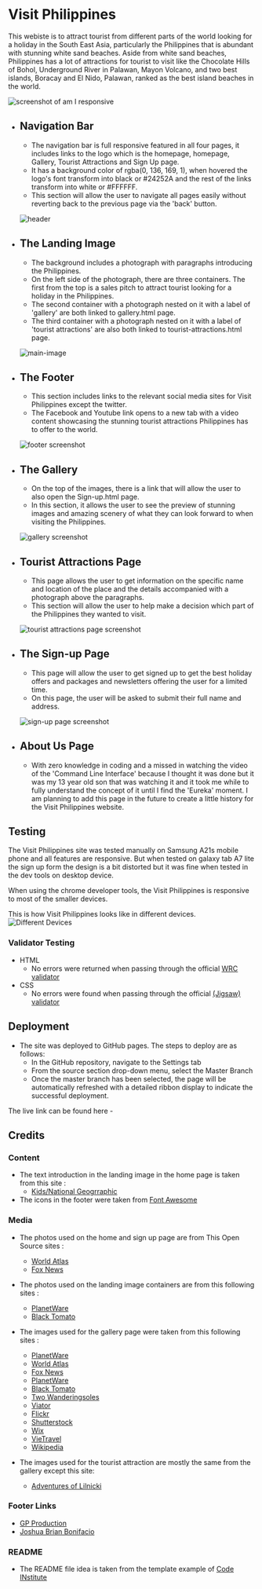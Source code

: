 # Visit Philippines

This webiste is to attract tourist from different parts of the world  looking for a holiday in the South East Asia, particularly the Philippines that is abundant with stunning white sand beaches.
Aside from white sand beaches, Philippines has a lot of attractions for tourist to visit like the Chocolate Hills of Bohol, Underground River in Palawan, Mayon Volcano, and two best islands, Boracay and El Nido, Palawan, ranked as the best island beaches in the world.

![screenshot of am I responsive](assets/images/responsive%20to%20smaller%20devices.png)

* ## Navigation Bar

   * The navigation bar is full responsive featured in all four pages, it includes links to the logo which is the homepage, homepage,
Gallery, Tourist Attractions and Sign Up page.
   * It has a background color of rgba(0, 136, 169, 1), when hovered the logo's font transform into black or #24252A and the rest of the links transform into white or #FFFFFF.
   * This section will allow the user to navigate all pages easily without reverting back to the previous page via the 'back' button.

   ![header](assets/images/navbar.png)

* ## The Landing Image

   * The background includes a photograph with paragraphs introducing the Philippines.
   * On the left side of the photograph, there are three containers. The first from the top is a sales pitch to attract tourist looking for a holiday in the Philippines.
   * The second container with a photograph nested on it with a label of 'gallery' are both linked to gallery.html page.
   * The third container  with a photograph nested on it with a label of 'tourist attractions' are also both linked to tourist-attractions.html page.

   ![main-image](assets/images/main-page.png)

* ## The Footer

   * This section includes links to the relevant social media sites for Visit Philippines except  the twitter.
   * The Facebook and Youtube link opens to a new tab with a video content showcasing the stunning tourist attractions Philippines has to offer to the world.

   ![footer screenshot](assets/images/footer.png)

* ## The Gallery

   * On the top of the images, there is a link that will allow the user to also open the Sign-up.html page.
   * In this section, it allows the user to see the preview of stunning images and amazing scenery of  what they can look forward to when visiting the Philippines.

   ![gallery screenshot](assets/images/gallery%20screenshot.png)

* ## Tourist Attractions Page

   * This page allows the user to get information on the specific  name and location of the place and the details accompanied with a photograph above the paragraphs.
   * This section will allow the user to help make a decision which part of the Philippines they wanted to visit.

   ![tourist attractions page screenshot](assets/images/tourist-attractions%20page.png)

* ## The Sign-up Page

   * This page will allow the user to get signed up to get the best holiday offers and packages and newsletters offering the user for a limited time.
   * On this page, the user will be asked to submit their full name and address.

   ![sign-up page screenshot](assets/images/Sign-up%20page.png)

* ## About Us Page

   * With zero knowledge in coding and a missed in watching the video of the 'Command Line Interface' because I thought it was done but it was my 13 year old son that was watching it and it took me while to fully understand the concept of it until I find the 'Eureka' moment. I am planning to add this page in the future to create a little history for the Visit Philippines website.

## Testing

The Visit Philippines site was tested manually on Samsung A21s mobile phone and all features are responsive. But when tested on galaxy tab A7 lite the sign up form the design is a bit distorted but it was fine when tested in the dev tools on desktop device.

When using the chrome developer tools, the Visit Philippines is responsive to most of the smaller devices.

This is how Visit Philippines looks like in different devices.
![Different Devices](assets/images/diff%20devices.png)

### Validator Testing

 * HTML
   * No errors were returned when passing through the official [WRC validator](https://validator.w3.org/)
 * CSS
   * No errors were found when passing through the official [(Jigsaw) validator](https://jigsaw.w3.org/css-validator/)

## Deployment
 
 * The site was deployed to GitHub pages. The steps to deploy are as follows:
   * In the GitHub repository, navigate to the Settings tab
   * From the source section drop-down menu, select the Master Branch
   * Once the master branch has been selected, the page will be automatically refreshed with a detailed ribbon display to indicate the successful deployment.

The live link can be found here - 

## Credits

### Content
  * The text introduction in the landing image in the home page is taken from this site :
    * [Kids/National Geogrraphic](https://kids.nationalgeographic.com/geography/countries/article/philippines)
  * The icons in the footer were taken from [Font Awesome](https://fontawesome.com/)

### Media

  * The photos used on the home and sign up page are from This Open Source sites :
    * [World Atlas](https://www.worldatlas.com/articles/top-10-tourist-attractions-in-the-philippines.html)
    * [Fox News](https://static.foxnews.com/foxnews.com/content/uploads/2019/01/BoracaySandCastleiStock.jpg)

  * The photos used on the landing image containers are from this following sites :
    * [PlanetWare](https://www.planetware.com/photos-large/PHI/philippines-albay-mayon-volcano.jpg)
    * [Black Tomato](https://images.blacktomato.com/2018/09/1500x1000-Empty-Beach-Phili-e1537524075315.jpg)

  * The images used for the gallery page were taken from this following sites :
    * [PlanetWare](https://www.planetware.com/photos-large/PHI/philippines-albay-mayon-volcano.jpg)
    * [World Atlas](https://www.worldatlas.com/articles/top-10-tourist-attractions-in-the-philippines.html)
    * [Fox News](https://static.foxnews.com/foxnews.com/content/uploads/2019/01/BoracaySandCastleiStock.jpg)
    * [PlanetWare](https://www.planetware.com/wpimages/2022/01/philippines-top-tourist-attractions-things-to-do-sugba-lagoon-siargao.jpg)
    * [Black Tomato](https://images.blacktomato.com/2018/09/1500x1000-Empty-Beach-Phili-e1537524075315.jpg)
    * [Two Wanderingsoles](https://www.twowanderingsoles.com/wp-content/uploads/2021/07/img_60ee6fee1c7fa.jpg)
    * [Viator](https://media.tacdn.com/media/attractions-splice-spp-674x446/07/6f/54/2e.jpg)
    * [Flickr](https://live.staticflickr.com/4201/34848074081_cb91e699e5_b.jpg)
    * [Shutterstock](https://images.takeshape.io/f276619a-5bdc-4e0e-8f60-a30aa55f8e9f/dev/0a8cac32-1291-4ca0-90c3-aa08faf778b1/shutterstock-terraces-op.jpg?auto=compress%2Cformat)
    * [Wix](https://static.wixstatic.com/media/88e7b1_b96edc1cf7ec46e7be6e61fee7e5c57d~mv2.jpg/v1/fill/w_720,h_480,al_c,q_90/file.jpg)
    * [VieTravel](https://media.vietravel.com/images/NewsPicture/boracay.jpg)
    * [Wikipedia](https://upload.wikimedia.org/wikipedia/commons/2/28/Chocolate_Hills_overview.JPG)

  * The images used for the tourist attraction are mostly the same from the gallery except this site:
    * [ Adventures of Lilnicki](https://adventuresoflilnicki.com/wp-content/uploads/2020/04/Cadlao-Lagoon-El-Nido-Palawan-Philippines.jpg)
    

### Footer Links
  * [GP Production](https://youtu.be/D2r0DEGr1I4)
  * [Joshua Brian Bonifacio](https://www.facebook.com/joshuabrianbonnifacio/videos/1955668431178694/)

### README

 * The README file idea is taken from the template example of [Code INstitute](https://codeinstitute.net/ie/)
